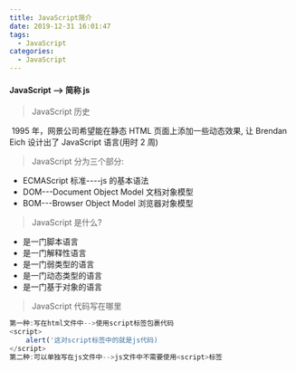 ```yaml
---
title: JavaScript简介
date: 2019-12-31 16:01:47
tags:
  - JavaScript
categories:
  - JavaScript
---
```


#### JavaScript --> 简称 js

> JavaScript 历史

​ 1995 年，网景公司希望能在静态 HTML 页面上添加一些动态效果, 让 Brendan Eich 设计出了 JavaScript 语言(用时 2 周)

> JavaScript 分为三个部分:

- ECMAScript 标准----js 的基本语法
- DOM---Document Object Model 文档对象模型
- BOM---Browser Object Model 浏览器对象模型

> JavaScript 是什么?

- 是一门脚本语言
- 是一门解释性语言
- 是一门弱类型的语言
- 是一门动态类型的语言
- 是一门基于对象的语言

> JavaScript 代码写在哪里

```javascript
第一种:写在html文件中-->使用script标签包裹代码
<script>
	alert('这对script标签中的就是js代码)
</script>
第二种:可以单独写在js文件中-->js文件中不需要使用<script>标签
```

> <script>标签的属性:

- src 表示要引入的外部文件
- type 表示脚本语言的类型 text/javascript,默认值就是它.
- language 已废弃。原来用于代码使用的脚本语言。由于大多数浏览器忽略它，所以不要用了。
- defer：可选。(等页面加载完成后,才执行 js)表示脚本可以延迟到文档完全被解析和显示之后再执行。由于大多数浏览器不支持，故很少用。
- charset：可选。表示通过 src 属性指定的字符集。由于大多数浏览器忽略它，所以很少有人用它。
- async:可选,能简单实现 js 的异步加载.

> 注意事项

- <script>标签尽量放在<body>标签内,放在结束的</body>标签前
  - 一个<script>标签如果用于引入外部 js 文件,就不要在标签内写 script 代码
- html 文件中可以同时存在多对<script>标签,浏览器会依次解析执行
